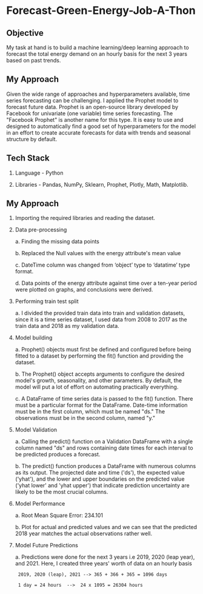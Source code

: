 # Forecast-Green-Energy-Job-A-Thon

## Objective

My task at hand is to build a machine learning/deep learning approach to forecast the total energy demand on an hourly basis for the next 3 years based on past trends.

## My Approach

Given the wide range of approaches and hyperparameters available, time series forecasting can be challenging. I applied the Prophet model to forecast future data. Prophet is an open-source library developed by Facebook for univariate (one variable) time series forecasting. The "Facebook Prophet" is another name for this type. It is easy to use and designed to automatically find a good set of hyperparameters for the model in an effort to create accurate forecasts for data with trends and seasonal structure by default.

## Tech Stack

1. Language - Python

2. Libraries - Pandas, NumPy, Sklearn, Prophet, Plotly, Math, Matplotlib.

## My Approach

1. Importing the required libraries and reading the dataset.

2. Data pre-processing

    a. Finding the missing data points

    b. Replaced the Null values with the energy attribute's mean value

    c. DateTime column was changed from ‘object’ type to ‘datatime’ type format.

    d. Data points of the energy attribute against time over a ten-year period were plotted on graphs, and conclusions were derived.

3. Performing train test split

    a. I divided the provided train data into train and validation datasets, since it is a time series dataset, I used data from 2008 to 2017 as the train data and 2018 as my validation data.

4. Model building

    a. Prophet() objects must first be defined and configured before being fitted to a dataset by performing the fit() function and providing the dataset.

    b. The Prophet() object accepts arguments to configure the desired model's growth, seasonality, and other parameters. By default, the model will put a lot of effort on automating practically everything.

    c. A DataFrame of time series data is passed to the fit() function. There must be a particular format for the DataFrame. Date-time information must be in the first column, which must be named "ds." The observations must be in the second column, named "y."

6. Model Validation

    a. Calling the predict() function on a Validation DataFrame with a single column named "ds" and rows containing date times for each interval to be predicted produces a forecast.

    b. The predict() function produces a DataFrame with numerous columns as its output. The projected date and time ('ds'), the expected value ('yhat'), and the lower and upper boundaries on the predicted value ('yhat lower' and 'yhat upper') that indicate prediction uncertainty are likely to be the most crucial columns.

7. Model Performance

    a. Root Mean Square Error: 234.101
    
    b. Plot for actual and predicted values and we can see that the predicted 2018 year matches the actual observations rather well.

8. Model Future Predictions

    a. Predictions were done for the next 3 years i.e 2019, 2020 (leap year), and 2021. Here, I created three years' worth of data on an hourly basis 
        
        2019, 2020 (leap), 2021 --> 365 + 366 + 365 = 1096 days
        
        1 day = 24 hours  -->  24 x 1095 = 26304 hours 
